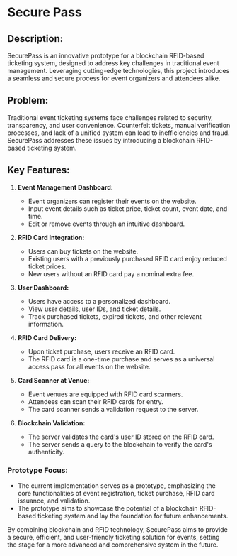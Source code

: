 # Secure Pass

## Description:
SecurePass is an innovative prototype for a blockchain RFID-based ticketing system, designed to address key challenges in traditional event management. Leveraging cutting-edge technologies, this project introduces a seamless and secure process for event organizers and attendees alike.

## Problem:
Traditional event ticketing systems face challenges related to security, transparency, and user convenience. Counterfeit tickets, manual verification processes, and lack of a unified system can lead to inefficiencies and fraud. SecurePass addresses these issues by introducing a blockchain RFID-based ticketing system.

## Key Features:

1. **Event Management Dashboard:**
   - Event organizers can register their events on the website.
   - Input event details such as ticket price, ticket count, event date, and time.
   - Edit or remove events through an intuitive dashboard.

2. **RFID Card Integration:**
   - Users can buy tickets on the website.
   - Existing users with a previously purchased RFID card enjoy reduced ticket prices.
   - New users without an RFID card pay a nominal extra fee.

3. **User Dashboard:**
   - Users have access to a personalized dashboard.
   - View user details, user IDs, and ticket details.
   - Track purchased tickets, expired tickets, and other relevant information.

4. **RFID Card Delivery:**
   - Upon ticket purchase, users receive an RFID card.
   - The RFID card is a one-time purchase and serves as a universal access pass for all events on the website.

5. **Card Scanner at Venue:**
   - Event venues are equipped with RFID card scanners.
   - Attendees can scan their RFID cards for entry.
   - The card scanner sends a validation request to the server.

6. **Blockchain Validation:**
   - The server validates the card's user ID stored on the RFID card.
   - The server sends a query to the blockchain to verify the card's authenticity.

### Prototype Focus:
   - The current implementation serves as a prototype, emphasizing the core functionalities of event registration, ticket purchase, RFID card issuance, and validation.
   - The prototype aims to showcase the potential of a blockchain RFID-based ticketing system and lay the foundation for future enhancements.

By combining blockchain and RFID technology, SecurePass aims to provide a secure, efficient, and user-friendly ticketing solution for events, setting the stage for a more advanced and comprehensive system in the future.